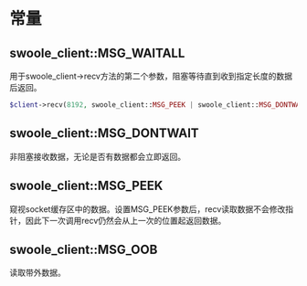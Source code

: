 # 常量

swoole_client::MSG_WAITALL
----
用于swoole_client->recv方法的第二个参数，阻塞等待直到收到指定长度的数据后返回。

```php
$client->recv(8192, swoole_client::MSG_PEEK | swoole_client::MSG_DONTWAIT);
```
swoole_client::MSG_DONTWAIT
----
非阻塞接收数据，无论是否有数据都会立即返回。

swoole_client::MSG_PEEK
----
窥视socket缓存区中的数据。设置MSG_PEEK参数后，recv读取数据不会修改指针，因此下一次调用recv仍然会从上一次的位置起返回数据。

swoole_client::MSG_OOB
----
读取带外数据。
